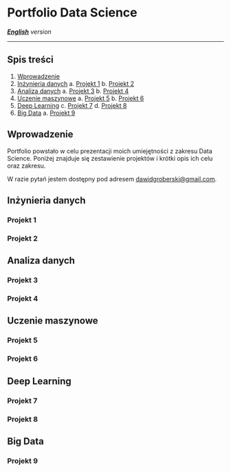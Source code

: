 
# Portfolio Data Science 
***[English](https://github.com/Grobo97/data-science-portfolio/blob/main/README_en.md)*** *version*  

---

## Spis treści
1. [Wprowadzenie](#user-content-intro)
2. [Inżynieria danych](#user-content-inżynieria-danych)
    a. [Projekt 1](#user-content-projekt-1)
    b. [Projekt 2](#user-content-projekt-2)
3. [Analiza danych](#user-content-data-analysis)
    a. [Projekt 3](#user-content-projekt-3)
    b. [Projekt 4](#user-content-projekt-4)
4. [Uczenie maszynowe](#user-content-uczenie-maszynowe)
    a. [Projekt 5](#user-content-projekt-5)
    b. [Projekt 6](#user-content-projekt-6)
5. [Deep Learning](#user-content-deep-learning)
    c. [Projekt 7](#user-content-projekt-7)
    d. [Projekt 8](#user-content-projekt-8)
6. [Big Data](#user-content-big-data)
    a. [Projekt 9](#user-content-projekt-9)


## Wprowadzenie
Portfolio powstało w celu prezentacji moich umiejętności z zakresu Data Science. Poniżej znajduje się zestawienie projektów i krótki opis ich celu oraz zakresu.

W razie pytań jestem dostępny pod adresem dawidgroberski@gmail.com.

## Inżynieria danych

### Projekt 1

### Projekt 2

## Analiza danych

### Projekt 3

### Projekt 4

## Uczenie maszynowe

### Projekt 5

### Projekt 6

## Deep Learning

### Projekt 7

### Projekt 8

## Big Data

### Projekt 9